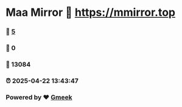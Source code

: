 # Maa Mirror :link: https://mmirror.top 
### :page_facing_up: [5](https://mmirror.top/tag.html) 
### :speech_balloon: 0 
### :hibiscus: 13084 
### :alarm_clock: 2025-04-22 13:43:47 
### Powered by :heart: [Gmeek](https://github.com/Meekdai/Gmeek)
